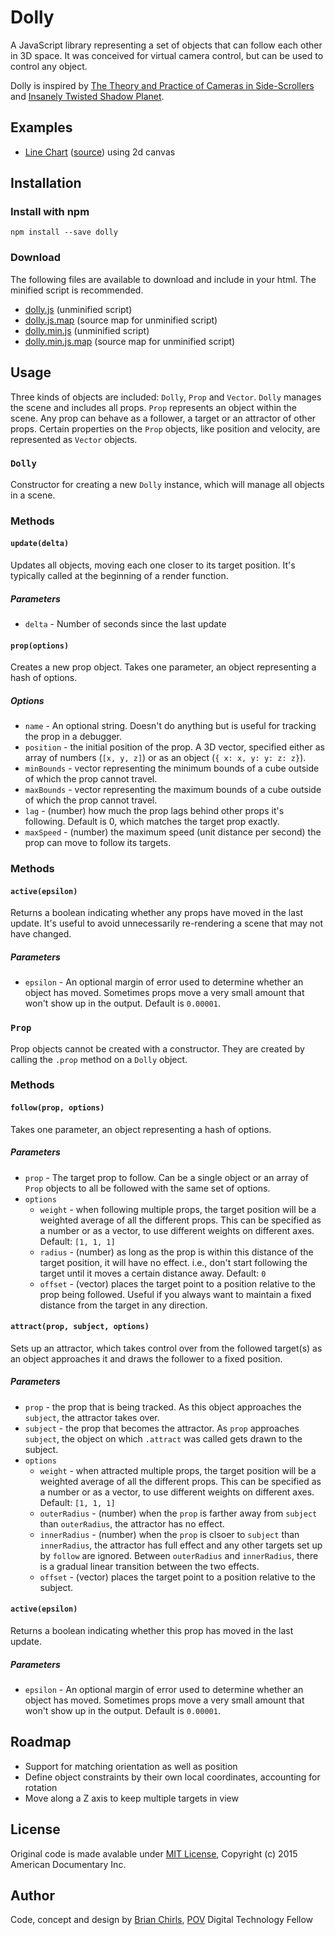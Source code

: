 # Dolly

A JavaScript library representing a set of objects that can follow each other in 3D space. It was conceived for virtual camera control, but can be used to control any object.

Dolly is inspired by [The Theory and Practice of Cameras in Side-Scrollers](https://docs.google.com/document/d/1iNSQIyNpVGHeak6isbP6AHdHD50gs8MNXF1GCf08efg/pub) and [Insanely Twisted Shadow Planet](https://www.youtube.com/watch?v=aAKwZt3aXQM).

## Examples

- [Line Chart](https://povdocs.github.io/dolly-chart-example) ([source](https://github.com/povdocs/dolly-chart-example)) using 2d canvas

## Installation

### Install with npm

```
npm install --save dolly
```

### Download

The following files are available to download and include in your html. The minified script is recommended.

- [dolly.js](https://raw.githubusercontent.com/povdocs/dolly/master/dist/dolly.js) (unminified script)
- [dolly.js.map](https://raw.githubusercontent.com/povdocs/dolly/master/dist/dolly.js.map) (source map for unminified script)
- [dolly.min.js](https://raw.githubusercontent.com/povdocs/dolly/master/dist/dolly.min.js) (unminified script)
- [dolly.min.js.map](https://raw.githubusercontent.com/povdocs/dolly/master/dist/dolly.min.js.map) (source map for unminified script)

## Usage

Three kinds of objects are included: `Dolly`, `Prop` and `Vector`. `Dolly` manages the scene and includes all props. `Prop` represents an object within the scene. Any prop can behave as a follower, a target or an attractor of other props. Certain properties on the `Prop` objects, like position and velocity, are represented as `Vector` objects.

### `Dolly`

Constructor for creating a new `Dolly` instance, which will manage all objects in a scene.

### Methods

#### `update(delta)`

Updates all objects, moving each one closer to its target position. It's typically called at the beginning of a render function.

##### Parameters
- `delta` - Number of seconds since the last update

#### `prop(options)`

Creates a new prop object. Takes one parameter, an object representing a hash of options.

##### Options
- `name` - An optional string. Doesn't do anything but is useful for tracking the prop in a debugger.
- `position` - the initial position of the prop. A 3D vector, specified either as array of numbers (`[x, y, z]`) or as an object (`{ x: x, y: y: z: z}`).
- `minBounds` - vector representing the minimum bounds of a cube outside of which the prop cannot travel.
- `maxBounds` - vector representing the maximum bounds of a cube outside of which the prop cannot travel.
- `lag` - (number) how much the prop lags behind other props it's following. Default is 0, which matches the target prop exactly.
- `maxSpeed` - (number) the maximum speed (unit distance per second) the prop can move to follow its targets.

### Methods

#### `active(epsilon)`

Returns a boolean indicating whether any props have moved in the last update. It's useful to avoid unnecessarily re-rendering a scene that may not have changed.

##### Parameters
- `epsilon` - An optional margin of error used to determine whether an object has moved. Sometimes props move a very small amount that won't show up in the output. Default is `0.00001`.

### `Prop`

Prop objects cannot be created with a constructor. They are created by calling the `.prop` method on a `Dolly` object.

### Methods

#### `follow(prop, options)`

Takes one parameter, an object representing a hash of options.

##### Parameters
- `prop` - The target prop to follow. Can be a single object or an array of `Prop` objects to all be followed with the same set of options.
- `options`
    + `weight` - when following multiple props, the target position will be a weighted average of all the different props. This can be specified as a number or as a vector, to use different weights on different axes. Default: `[1, 1, 1]`
    + `radius` - (number) as long as the prop is within this distance of the target position, it will have no effect. i.e., don't start following the target until it moves a certain distance away. Default: `0`
    + `offset` - (vector) places the target point to a position relative to the prop being followed. Useful if you always want to maintain a fixed distance from the target in any direction.

#### `attract(prop, subject, options)`

Sets up an attractor, which takes control over from the followed target(s) as an object approaches it and draws the follower to a fixed position.

##### Parameters
- `prop` - the prop that is being tracked. As this object approaches the `subject`, the attractor takes over.
- `subject` - the prop that becomes the attractor. As `prop` approaches `subject`, the object on which `.attract` was called gets drawn to the subject.
- `options`
    + `weight` - when attracted multiple props, the target position will be a weighted average of all the different props. This can be specified as a number or as a vector, to use different weights on different axes. Default: `[1, 1, 1]`
    + `outerRadius` - (number) when the `prop` is farther away from `subject` than `outerRadius`, the attractor has no effect.
    + `innerRadius` - (number) when the `prop` is clsoer to `subject` than `innerRadius`, the attractor has full effect and any other targets set up by `follow` are ignored. Between `outerRadius` and `innerRadius`, there is a gradual linear transition between the two effects.
    + `offset` - (vector) places the target point to a position relative to the subject.

#### `active(epsilon)`

Returns a boolean indicating whether this prop has moved in the last update.

##### Parameters
- `epsilon` - An optional margin of error used to determine whether an object has moved. Sometimes props move a very small amount that won't show up in the output. Default is `0.00001`.

## Roadmap
- Support for matching orientation as well as position
- Define object constraints by their own local coordinates, accounting for rotation
- Move along a Z axis to keep multiple targets in view

## License
Original code is made avalable under [MIT License](http://www.opensource.org/licenses/mit-license.php), Copyright (c) 2015 American Documentary Inc.

## Author
Code, concept and design by [Brian Chirls](https://github.com/brianchirls), [POV](http://www.pbs.org/pov/) Digital Technology Fellow
